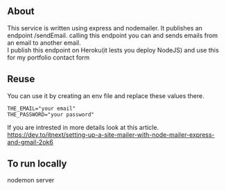 
## About 

This service is written using express and nodemailer.
It publishes an endpoint /sendEmail.
calling this endpoint you can and sends emails from an email to another email.  
I publish this endpoint on Heroku(it lests you deploy NodeJS) and use this for my portfolio contact form

## Reuse 

You can use it by creating an env file and replace these values there.

```
THE_EMAIL="your email"
THE_PASSWORD="your password"
```

If you are intrested in more details look at this article.
https://dev.to/itnext/setting-up-a-site-mailer-with-node-mailer-express-and-gmail-2ok6

## To run locally 
nodemon server
